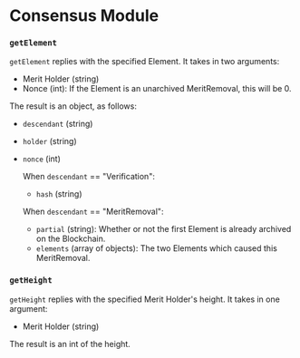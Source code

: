 # Consensus Module

### `getElement`

`getElement` replies with the specified Element. It takes in two arguments:
- Merit Holder (string)
- Nonce        (int):    If the Element is an unarchived MeritRemoval, this will be 0.

The result is an object, as follows:
- `descendant` (string)
- `holder`     (string)
- `nonce`      (int)

    When `descendant` == "Verification":
    - `hash` (string)

    When `descendant` == "MeritRemoval":
    - `partial`  (string):           Whether or not the first Element is already archived on the Blockchain.
    - `elements` (array of objects): The two Elements which caused this MeritRemoval.

### `getHeight`

`getHeight` replies with the specified Merit Holder's height. It takes in one argument:
- Merit Holder (string)

The result is an int of the height.
